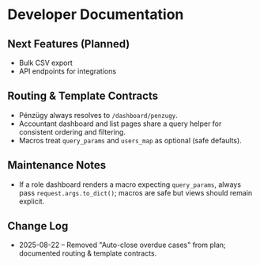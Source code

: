 # Developer Documentation

## Next Features (Planned)
- Bulk CSV export
- API endpoints for integrations

## Routing & Template Contracts
- Pénzügy always resolves to `/dashboard/penzugy`.
- Accountant dashboard and list pages share a query helper for consistent ordering and filtering.
- Macros treat `query_params` and `users_map` as optional (safe defaults).

## Maintenance Notes
- If a role dashboard renders a macro expecting `query_params`, always pass `request.args.to_dict()`; macros are safe but views should remain explicit.

## Change Log
- 2025-08-22 – Removed "Auto-close overdue cases" from plan; documented routing & template contracts.
